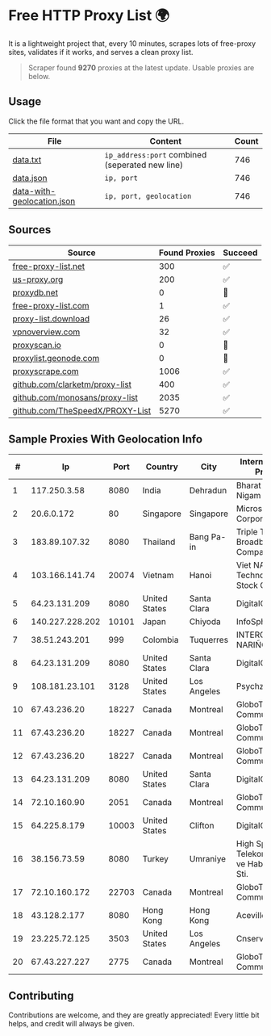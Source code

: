 
# Free HTTP Proxy List 🌍

It is a lightweight project that, every 10 minutes, scrapes lots of free-proxy sites, validates if it works, and serves a clean proxy list.


> Scraper found **9270** proxies at the latest update. Usable proxies are below.

## Usage

Click the file format that you want and copy the URL.


|File|Content|Count|
|----|-------|-----|
|[data.txt](https://raw.githubusercontent.com/themiralay/Proxy-List-World/master/data.txt)|`ip_address:port` combined (seperated new line)|746|
|[data.json](https://raw.githubusercontent.com/themiralay/Proxy-List-World/master/data.json)|`ip, port`|746|
|[data-with-geolocation.json](https://raw.githubusercontent.com/themiralay/Proxy-List-World/master/data-with-geolocation.json)|`ip, port, geolocation`|746|

## Sources

|Source|Found Proxies|Succeed|
|------|-------------|-------|
|[free-proxy-list.net](https://free-proxy-list.net)|300|✅|
|[us-proxy.org](https://www.us-proxy.org)|200|✅|
|[proxydb.net](http://proxydb.net)|0|🚫|
|[free-proxy-list.com](https://free-proxy-list.com/?page=&port=&type%5B%5D=http&type%5B%5D=https&up_time=0&search=Search)|1|✅|
|[proxy-list.download](https://www.proxy-list.download/HTTP)|26|✅|
|[vpnoverview.com](https://vpnoverview.com/privacy/anonymous-browsing/free-proxy-servers)|32|✅|
|[proxyscan.io](https://www.proxyscan.io)|0|🚫|
|[proxylist.geonode.com](https://proxylist.geonode.com/api/proxy-list?limit=300&page=1&sort_by=lastChecked&sort_type=desc&protocols=http,https)|0|🚫|
|[proxyscrape.com](https://api.proxyscrape.com/v2/?request=displayproxies&protocol=http&timeout=10000&country=all&ssl=all&anonymity=all)|1006|✅|
|[github.com/clarketm/proxy-list](https://raw.githubusercontent.com/clarketm/proxy-list/master/proxy-list-raw.txt)|400|✅|
|[github.com/monosans/proxy-list](https://raw.githubusercontent.com/monosans/proxy-list/main/proxies/http.txt)|2035|✅|
|[github.com/TheSpeedX/PROXY-List](https://raw.githubusercontent.com/TheSpeedX/PROXY-List/master/http.txt)|5270|✅|


## Sample Proxies With Geolocation Info

|#|Ip|Port|Country|City|Internet Service Provider|
|-|--|----|-------|----|-------------------------|
|1|117.250.3.58|8080|India|Dehradun|Bharat Sanchar Nigam Ltd|
|2|20.6.0.172|80|Singapore|Singapore|Microsoft Corporation|
|3|183.89.107.32|8080|Thailand|Bang Pa-in|Triple T Broadband Public Company Limited|
|4|103.166.141.74|20074|Vietnam|Hanoi|Viet NAM Cloud Technology Joint Stock Company|
|5|64.23.131.209|8080|United States|Santa Clara|DigitalOcean, LLC|
|6|140.227.228.202|10101|Japan|Chiyoda|InfoSphere|
|7|38.51.243.201|999|Colombia|Tuquerres|INTERCOMM DE NARIÑO SAS|
|8|64.23.131.209|8080|United States|Santa Clara|DigitalOcean, LLC|
|9|108.181.23.101|3128|United States|Los Angeles|Psychz Networks|
|10|67.43.236.20|18227|Canada|Montreal|GloboTech Communications|
|11|67.43.236.20|18227|Canada|Montreal|GloboTech Communications|
|12|67.43.236.20|18227|Canada|Montreal|GloboTech Communications|
|13|64.23.131.209|8080|United States|Santa Clara|DigitalOcean, LLC|
|14|72.10.160.90|2051|Canada|Montreal|GloboTech Communications|
|15|64.225.8.179|10003|United States|Clifton|DigitalOcean, LLC|
|16|38.156.73.59|8080|Turkey|Umraniye|High Speed Telekomunikasyon ve Hab. Hiz. Ltd. Sti.|
|17|72.10.160.172|22703|Canada|Montreal|GloboTech Communications|
|18|43.128.2.177|8080|Hong Kong|Hong Kong|Aceville Pte.ltd|
|19|23.225.72.125|3503|United States|Los Angeles|Cnservers LLC|
|20|67.43.227.227|2775|Canada|Montreal|GloboTech Communications|



## Contributing

Contributions are welcome, and they are greatly appreciated! Every
little bit helps, and credit will always be given.

